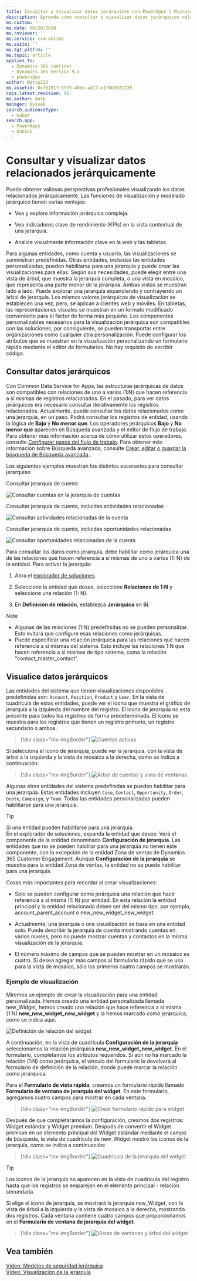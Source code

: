 ```yaml
---
title: Consultar y visualizar datos jerárquicos con PowerApps | MicrosoftDocs
description: Aprenda cómo consultar y visualizar datos jerárquicos relacionados
ms.custom: ''
ms.date: 06/20/2018
ms.reviewer: ''
ms.service: crm-online
ms.suite: ''
ms.tgt_pltfrm: ''
ms.topic: article
applies_to:
  - Dynamics 365 (online)
  - Dynamics 365 Version 9.x
  - powerapps
author: Mattp123
ms.assetid: 0cf62817-5ff5-40bb-ad17-e1f6b0921720
caps.latest.revision: 42
ms.author: matp
manager: kvivek
search.audienceType:
  - maker
search.app:
  - PowerApps
  - D365CE
---
```

# <a name="query-and-visualize-hierarchically-related-data"></a>Consultar y visualizar datos relacionados jerárquicamente

Puede obtener valiosas perspectivas profesionales visualizando los datos relacionados jerárquicamente. Las funciones de visualización y modelado jerárquico tienen varias ventajas:  
  
-   Vea y explore información jerárquica compleja.  
  
-   Vea indicadores clave de rendimiento (KPIs) en la vista contextual de una jerarquía.  
  
-   Analice visualmente información clave en la web y las tabletas.  
  
Para algunas entidades, como cuenta y usuario, las visualizaciones se suministran predefinidas. Otras entidades, incluidas las entidades personalizadas, pueden habilitarse para una jerarquía y puede crear las visualizaciones para ellas. Según sus necesidades, puede elegir entre una vista de árbol, que muestra la jerarquía completa, o una vista en mosaico, que representa una parte menor de la jerarquía. Ambas vistas se muestran lado a lado. Puede explorar una jerarquía expandiendo y contrayendo un árbol de jerarquía. Los mismos valores jerárquicos de visualización se establecen una vez, pero, se aplican a clientes web y móviles. En tabletas, las representaciones visuales se muestran en un formato modificado conveniente para el factor de forma más pequeño. Los componentes personalizables necesarios para la visualización jerárquica son compatibles con las soluciones, por consiguiente, se pueden transportar entre organizaciones como cualquier otra personalización. Puede configurar los atributos que se muestran en la visualización personalizando un formulario rápido mediante el editor de formularios. No hay requisito de escribir código.  
  
<a name="BKMK_Querydata"></a>   
## <a name="query-hierarchical-data"></a>Consultar datos jerárquicos  
 Con Common Data Service for Apps, las estructuras jerárquicas de datos son compatibles con relaciones de uno a varios (1:N) que hacen referencia a sí mismas de registros relacionados. En el pasado, para ver datos jerárquicos era necesario consultar iterativamente los registros relacionados. Actualmente, puede consultar los datos relacionados como una jerarquía, en un paso. Podrá consultar los registros de entidad, usando la lógica de **Bajo** y **No menor que**. Los operadores jerárquicos **Bajo** y **No menor que** aparecen en Búsqueda avanzada y el editor de flujo de trabajo. Para obtener más información acerca de cómo utilizar estos operadores, consulte [Configurar pasos del flujo de trabajo](/flow/configure-workflow-steps). Para obtener más información sobre Búsqueda avanzada, consulte [Crear, editar o guardar la búsqueda de Búsqueda avanzada](https://docs.microsoft.com/dynamics365/customer-engagement/basics/save-advanced-find-search)..  
  
 Los siguientes ejemplos muestran los distintos escenarios para consultar jerarquías:  
  
 Consultar jerarquía de cuenta  
  
 ![Consultar cuentas en la jerarquía de cuentas](media/query-accounts.png "Consultar cuentas en la jerarquía de cuentas")  
  
 Consultar jerarquía de cuenta, incluidas actividades relacionadas  
  
 ![Consultar actividades relacionadas de la cuenta](media/query-account-related-activities.png "Consultar actividades relacionadas de la cuenta")  
  
 Consultar jerarquía de cuenta, incluidas oportunidades relacionadas  
  
 ![Consultar oportunidades relacionadas de la cuenta](media/query-account-related-opportunities.png "Consultar oportunidades relacionadas de la cuenta")  
  
 Para consultar los datos como jerarquía, debe habilitar como jerárquica una de las relaciones que hacen referencia a sí mismas de uno a varios (1: N) de la entidad. Para activar la jerarquía:  
  
1.  Abra el [explorador de soluciones](../model-driven-apps/advanced-navigation.md#solution-explorer). 
  
2.  Seleccione la entidad que desee, seleccione **Relaciones de 1:N** y seleccione una relación (1: N). 

3.  En **Definición de relación**, establezca **Jerárquica** en **Sí**.  
  
> [!NOTE]
> - Algunas de las relaciones (1:N) predefinidas no se pueden personalizar. Esto evitará que configure esas relaciones como jerárquicas.  
> - Puede especificar una relación jerárquica para las relaciones que hacen referencia a sí mismas del sistema. Esto incluye las relaciones 1:N que hacen referencia a sí mismas de tipo sistema, como la relación "contact_master_contact".  
  
<a name="BKMK_Visualizedata"></a>   
## <a name="visualize-hierarchical-data"></a>Visualice datos jerárquicos  
 Las entidades del sistema que tienen visualizaciones disponibles predefinidas son: `Account`, `Position`, `Product` y `User`. En la vista de cuadrícula de estas entidades, puede ver el icono que muestra el gráfico de jerarquía a la izquierda del nombre del registro. El icono de jerarquía no está presente para todos los registros de forma predeterminada. El icono se muestra para los registros que tienen un registro primario, un registro secundario o ambos.  
 
 > [!div class="mx-imgBorder"] 
 > ![Cuentas activas](media/cust-hs-active-account.png "Cuentas activas")  
  
 Si selecciona el icono de jerarquía, puede ver la jerarquía, con la vista de árbol a la izquierda y la vista de mosaico a la derecha, como se indica a continuación:  
  
> [!div class="mx-imgBorder"] 
> ![Árbol de cuentas y vista de ventanas](media/hierachy-security-accounts-tile-view.png "Árbol de cuentas y vista de ventanas")  
  
 Algunas otras entidades del sistema predefinidas se pueden habilitar para una jerarquía. Estas entidades incluyen `Case`, `Contact`, `Opportunity`, `Order`, `Quote`, `Campaign`, y `Team`. Todas las entidades personalizadas pueden habilitarse para una jerarquía.  
  
> [!TIP]
>  Si una entidad pueden habilitarse para una jerarquía:  
>  En el explorador de soluciones, expanda la entidad que desee. Verá el componente de la entidad denominado **Configuración de jerarquía**. Las entidades que no se pueden habilitar para una jerarquía no tienen este componente, con la excepción de la entidad Zona de ventas de Dynamics 365 Customer Engagement. Aunque **Configuración de la jerarquía** se muestra para la entidad Zona de ventas, la entidad no se puede habilitar para una jerarquía.  
  
 Cosas más importantes para recordar al crear visualizaciones:  
  
-   Solo se pueden configurar como jerárquica una relación que hace referencia a sí misma (1: N) por entidad. En esta relación la entidad principal y la entidad relacionada deben ser del mismo tipo, por ejemplo, account_parent_account o new_new_widget_new_widget.  
  
-   Actualmente, una jerarquía o una visualización se basa en una entidad solo. Puede describir la jerarquía de cuenta mostrando cuentas en varios niveles, pero no puede mostrar cuentas y contactos en la misma visualización de la jerarquía.  
  
-   El número máximo de campos que se pueden mostrar en un mosaico es cuatro. Si desea agregar más campos al formulario rápido que se usa para la vista de mosaico, sólo los primeros cuatro campos se mostrarán.  
  
### <a name="visualization-example"></a>Ejemplo de visualización  
 Miremos un ejemplo de crear la visualización para una entidad personalizada. Hemos creado una entidad personalizada llamada new_Widget, hemos creado una relación que hace referencia a sí misma (1:N) **new_new_widget_new_widget** y la hemos marcado como jerárquica, como se indica aquí.  
  
 ![Definición de relación del widget](media/widget-relationship-definition.png "Definición de relación del widget")  
  
 A continuación, en la vista de cuadrícula **Configuración de la jerarquía** seleccionamos la relación jerárquica **new_new_widget_new_widget**. En el formulario, completamos los atributos requeridos. Si aún no ha marcado la relación (1:N) como jerárquica, el vínculo del formulario le devolverá al formulario de definición de la relación, donde puede marcar la relación como jerárquica.  
  
 Para el **Formulario de vista rápida**, creamos un formulario rápido llamado **Formulario de ventana de jerarquía del widget**. En este formulario, agregamos cuatro campos para mostrar en cada ventana.  
  
> [!div class="mx-imgBorder"] 
> ![Crear formulario rápido para widget](media/create-quickf-orm.png "Crear formulario rápido para widget")  
  
 Después de que completáramos la configuración, creamos dos registros: Widget estándar y Widget premium. Después de convertir el Widget premium en un elemento principal del Widget estándar mediante el campo de búsqueda, la vista de cuadrícula de new_Widget mostró los iconos de la jerarquía, como se indica a continuación:  
  
> [!div class="mx-imgBorder"] 
> ![Cuadrícula de la jerarquía del widget](media/widget-hierarchy-grid.png "Cuadrícula de la jerarquía del widget")  
  
> [!TIP]
>  Los iconos de la jerarquía no aparecen en la vista de cuadrícula del registro hasta que los registros se emparejen en el elemento principal - relación secundaria.  
  
 Si elige el icono de jerarquía, se mostrará la jerarquía new_Widget, con la vista de árbol a la izquierda y la vista de mosaico a la derecha, mostrando dos registros. Cada ventana contiene cuatro campos que proporcionamos en el **Formulario de ventana de jerarquía del widget**.  
 
 > [!div class="mx-imgBorder"] 
 > ![Vistas de ventanas y árbol del widget](media/widget-tree-tiles.png "Vistas de ventanas y árbol del widget")  
  
## <a name="see-also"></a>Vea también  
 [Vídeo: Modelos de seguridad jerárquica](http://www.youtube.com/watch?v=kx5So32DrCo&index=10&list=PLC3591A8FE4ADBE07)   
 [Vídeo: Visualización de la jerarquía](http://www.youtube.com/watch?v=_dGBE6icLNw&index=9&list=PLC3591A8FE4ADBE07)

